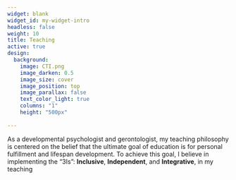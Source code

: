```yaml
---
widget: blank
widget_id: my-widget-intro
headless: false
weight: 10
title: Teaching
active: true
design:
  background:
    image: CTI.png
    image_darken: 0.5
    image_size: cover
    image_position: top
    image_parallax: false
    text_color_light: true
    columns: "1"
    height: "500px"
    
---
```

As a developmental psychologist and gerontologist, my teaching philosophy is centered on the belief that the ultimate goal of education is for personal fulfillment and lifespan development. To achieve this goal, I believe in implementing the “3Is”: **Inclusive**, **Independent**, and **Integrative**, in my teaching
